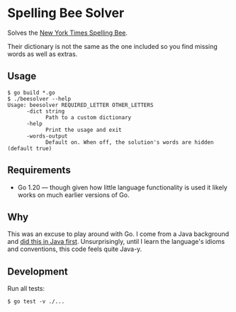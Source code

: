 # Spelling Bee Solver

Solves the [New York Times Spelling Bee](https://www.nytimes.com/puzzles/spelling-bee).

Their dictionary is not the same as the one included so you find missing words as well as extras.

## Usage

```
$ go build *.go
$ ./beesolver --help
Usage: beesolver REQUIRED_LETTER OTHER_LETTERS
      -dict string
            Path to a custom dictionary
      -help
            Print the usage and exit
      -words-output
            Default on. When off, the solution's words are hidden (default true)
```

## Requirements

* Go 1.20 — though given how little language functionality is used it likely works on much earlier versions of Go.

## Why

This was an excuse to play around with Go. I come from a Java background and
[did this in Java first](https://github.com/kevinoliver/beesolver-java). Unsurprisingly,
until I learn the language's idioms and conventions, this code feels quite Java-y.

## Development

Run all tests:
```
$ go test -v ./...
```